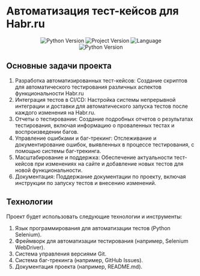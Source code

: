 # Автоматизация тест-кейсов для Habr.ru

<p align="center">
   <img src="https://img.shields.io/badge/python-3.8-green" alt="Python Version">
   <img src="https://img.shields.io/badge/version-v1.0b-lightgrey" alt="Project Version">
   <img src="https://img.shields.io/badge/language-ru-blue" alt="Language">
  <br>
  <img src="https://img.shields.io/badge/selenium-4.17.2-green" alt="Python Version">
</p>

## Основные задачи проекта
1. Разработка автоматизированных тест-кейсов: Создание скриптов для автоматического тестирования различных аспектов функциональности Habr.ru
2. Интеграция тестов в CI/CD: Настройка системы непрерывной интеграции и доставки для автоматического запуска тестов после каждого изменения на Habr.ru.
3. Отчеты о тестировании: Создание подробных отчетов о результатах тестирования, включая информацию о проваленных тестах и воспроизведении багов.
4. Управление ошибками и баг-трекинг: Отслеживание и документирование ошибок, выявленных в процессе тестирования, с помощью системы баг-трекинга.
5. Масштабирование и поддержка: Обеспечение актуальности тест-кейсов при изменениях на сайте и добавление новых тестов для новой функциональности.
6. Документация: Поддержание документации по проекту, включая инструкции по запуску тестов и внесению изменений.

## Технологии
Проект будет использовать следующие технологии и инструменты:

1. Язык программирования для автоматизации тестов (Python Selenium).
2. Фреймворк для автоматизации тестирования (например, Selenium WebDriver).
3. Система управления версиями Git.
4. Система баг-трекинга (например, GitHub Issues).
5. Документация проекта (например, README.md).
